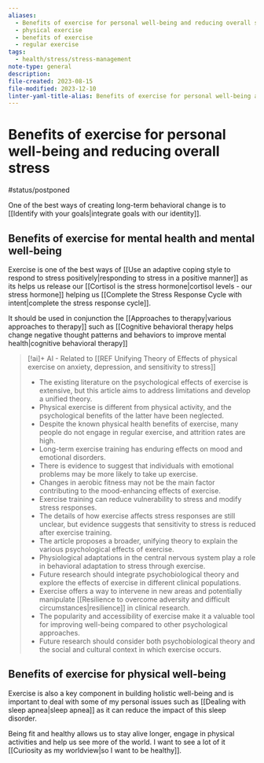 ```yaml
---
aliases:
  - Benefits of exercise for personal well-being and reducing overall stress
  - physical exercise
  - benefits of exercise
  - regular exercise
tags:
  - health/stress/stress-management
note-type: general
description: 
file-created: 2023-08-15
file-modified: 2023-12-10
linter-yaml-title-alias: Benefits of exercise for personal well-being and reducing overall stress
---
```


# Benefits of exercise for personal well-being and reducing overall stress

#status/postponed

One of the best ways of creating long-term behavioral change is to [[Identify with your goals|integrate goals with our identity]].

## Benefits of exercise for mental health and mental well-being

Exercise is one of the best ways of [[Use an adaptive coping style to respond to stress positively|responding to stress in a positive manner]] as its helps us release our [[Cortisol is the stress hormone|cortisol levels - our stress hormone]] helping us [[Complete the Stress Response Cycle with intent|complete the stress response cycle]].

It should be used in conjunction the [[Approaches to therapy|various approaches to therapy]] such as [[Cognitive behavioral therapy helps change negative thought patterns and behaviors to improve mental health|cognitive behavioral therapy]]

> [!ai]+ AI - Related to [[REF Unifying Theory of Effects of physical exercise on anxiety, depression, and sensitivity to stress]]
>
> - The existing literature on the psychological effects of exercise is extensive, but this article aims to address limitations and develop a unified theory.
> - Physical exercise is different from physical activity, and the psychological benefits of the latter have been neglected.
> - Despite the known physical health benefits of exercise, many people do not engage in regular exercise, and attrition rates are high.
> - Long-term exercise training has enduring effects on mood and emotional disorders.
> - There is evidence to suggest that individuals with emotional problems may be more likely to take up exercise.
> - Changes in aerobic fitness may not be the main factor contributing to the mood-enhancing effects of exercise.
> - Exercise training can reduce vulnerability to stress and modify stress responses.
> - The details of how exercise affects stress responses are still unclear, but evidence suggests that sensitivity to stress is reduced after exercise training.
> - The article proposes a broader, unifying theory to explain the various psychological effects of exercise.
> - Physiological adaptations in the central nervous system play a role in behavioral adaptation to stress through exercise.
> - Future research should integrate psychobiological theory and explore the effects of exercise in different clinical populations.
> - Exercise offers a way to intervene in new areas and potentially manipulate [[Resilience to overcome adversity and difficult circumstances|resilience]] in clinical research.
> - The popularity and accessibility of exercise make it a valuable tool for improving well-being compared to other psychological approaches.
> - Future research should consider both psychobiological theory and the social and cultural context in which exercise occurs.

## Benefits of exercise for physical well-being

Exercise is also a key component in building holistic well-being and is important to deal with some of my personal issues such as [[Dealing with sleep apnea|sleep apnea]] as it can reduce the impact of this sleep disorder.

Being fit and healthy allows us to stay alive longer, engage in physical activities and help us see more of the world. I want to see a lot of it [[Curiosity as my worldview|so I want to be healthy]].
